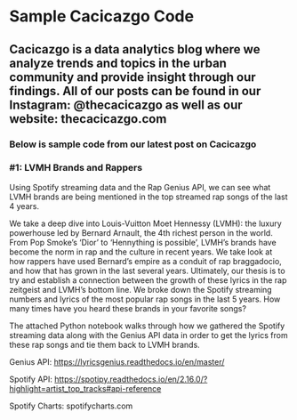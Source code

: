 # Sample Cacicazgo Code

## Cacicazgo is a data analytics blog where we analyze trends and topics in the urban community and provide insight through our findings. All of our posts can be found in our Instagram: @thecacicazgo as well as our website: thecacicazgo.com

### Below is sample code from our latest post on Cacicazgo 

### #1: LVMH Brands and Rappers

Using Spotify streaming data and the Rap Genius API, we can see what LVMH brands are being mentioned in the top streamed rap songs of the last 4 years.

We take a deep dive into Louis-Vuitton Moet Hennessy (LVMH): the luxury powerhouse led by Bernard Arnault, the 4th richest person in the world. From Pop Smoke’s ‘Dior’ to ‘Hennything is possible’, LVMH’s brands have become the norm in rap and the culture in recent years. We take look at how rappers have used Bernard’s empire as a conduit of rap braggadocio, and how that has grown in the last several years. Ultimately, our thesis is to try and establish a connection between the growth of these lyrics in the rap zeitgeist and LVMH’s bottom line. We broke down the Spotify streaming numbers and lyrics of the most popular rap songs in the last 5 years. How many times have you heard these brands in your favorite songs? 


The attached Python notebook walks through how we gathered the Spotify streaming data along with the Genius API data in order to get the lyrics from these rap songs and tie them back to LVMH brands. 

Genius API: https://lyricsgenius.readthedocs.io/en/master/

Spotify API: https://spotipy.readthedocs.io/en/2.16.0/?highlight=artist_top_tracks#api-reference

Spotify Charts: spotifycharts.com
